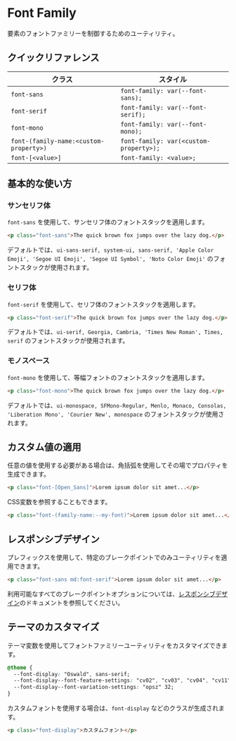 # Font Family

要素のフォントファミリーを制御するためのユーティリティ。

## クイックリファレンス

| クラス | スタイル |
|-------|--------|
| `font-sans` | `font-family: var(--font-sans);` |
| `font-serif` | `font-family: var(--font-serif);` |
| `font-mono` | `font-family: var(--font-mono);` |
| `font-(family-name:<custom-property>)` | `font-family: var(<custom-property>);` |
| `font-[<value>]` | `font-family: <value>;` |

## 基本的な使い方

### サンセリフ体

`font-sans` を使用して、サンセリフ体のフォントスタックを適用します。

```html
<p class="font-sans">The quick brown fox jumps over the lazy dog.</p>
```

デフォルトでは、`ui-sans-serif, system-ui, sans-serif, 'Apple Color Emoji', 'Segoe UI Emoji', 'Segoe UI Symbol', 'Noto Color Emoji'` のフォントスタックが使用されます。

### セリフ体

`font-serif` を使用して、セリフ体のフォントスタックを適用します。

```html
<p class="font-serif">The quick brown fox jumps over the lazy dog.</p>
```

デフォルトでは、`ui-serif, Georgia, Cambria, 'Times New Roman', Times, serif` のフォントスタックが使用されます。

### モノスペース

`font-mono` を使用して、等幅フォントのフォントスタックを適用します。

```html
<p class="font-mono">The quick brown fox jumps over the lazy dog.</p>
```

デフォルトでは、`ui-monospace, SFMono-Regular, Menlo, Monaco, Consolas, 'Liberation Mono', 'Courier New', monospace` のフォントスタックが使用されます。

## カスタム値の適用

任意の値を使用する必要がある場合は、角括弧を使用してその場でプロパティを生成できます。

```html
<p class="font-[Open_Sans]">Lorem ipsum dolor sit amet...</p>
```

CSS変数を参照することもできます。

```html
<p class="font-(family-name:--my-font)">Lorem ipsum dolor sit amet...</p>
```

## レスポンシブデザイン

プレフィックスを使用して、特定のブレークポイントでのみユーティリティを適用できます。

```html
<p class="font-sans md:font-serif">Lorem ipsum dolor sit amet...</p>
```

利用可能なすべてのブレークポイントオプションについては、[レスポンシブデザイン](/docs/responsive-design)のドキュメントを参照してください。

## テーマのカスタマイズ

テーマ変数を使用してフォントファミリーユーティリティをカスタマイズできます。

```css
@theme {
  --font-display: "Oswald", sans-serif;
  --font-display--font-feature-settings: "cv02", "cv03", "cv04", "cv11";
  --font-display--font-variation-settings: "opsz" 32;
}
```

カスタムフォントを使用する場合は、`font-display` などのクラスが生成されます。

```html
<p class="font-display">カスタムフォント</p>
```
